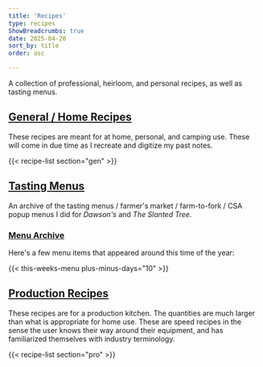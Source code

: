 ```yaml
---
title: 'Recipes'
type: recipes
ShowBreadcrumbs: true
date: 2025-04-20
sort_by: title
order: asc

---
```


A collection of professional, heirloom, and personal recipes, as well as tasting menus.

## [General / Home Recipes](/recipes/gen)

These recipes are meant for at home, personal, and camping use.  These will come in due time as I recreate and digitize my past notes. 

{{< recipe-list section="gen" >}}

## [Tasting Menus](/recipes/menus)

An archive of the tasting menus / farmer's market / farm-to-fork / CSA popup menus I did for *Dawson's* and *The Slanted Tree*. 

### [Menu Archive](/recipes/menus)

Here's a few menu items that appeared around this time of the year:

{{< this-weeks-menu plus-minus-days="10" >}}

## [Production Recipes](/recipes/pro)

These recipes are for a production kitchen. The quantities are much larger than what is appropriate for home use. These are speed recipes in the sense the user knows their way around their equipment, and has familiarized themselves with industry terminology.

{{< recipe-list section="pro" >}}

<!--
## [Family Recipes](/recipes/fam)

*Coming soon...*
-->
